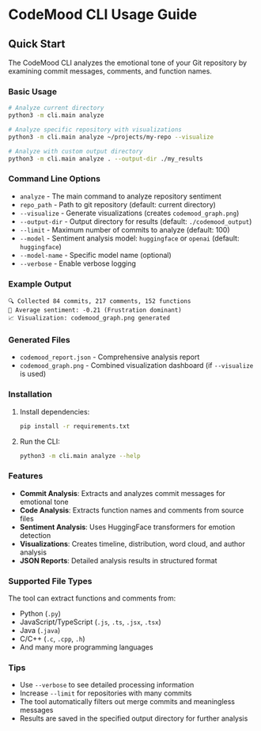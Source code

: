 # CodeMood CLI Usage Guide

## Quick Start

The CodeMood CLI analyzes the emotional tone of your Git repository by examining commit messages, comments, and function names.

### Basic Usage

```bash
# Analyze current directory
python3 -m cli.main analyze

# Analyze specific repository with visualizations
python3 -m cli.main analyze ~/projects/my-repo --visualize

# Analyze with custom output directory
python3 -m cli.main analyze . --output-dir ./my_results
```

### Command Line Options

- `analyze` - The main command to analyze repository sentiment
- `repo_path` - Path to git repository (default: current directory)
- `--visualize` - Generate visualizations (creates `codemood_graph.png`)
- `--output-dir` - Output directory for results (default: `./codemood_output`)
- `--limit` - Maximum number of commits to analyze (default: 100)
- `--model` - Sentiment analysis model: `huggingface` or `openai` (default: `huggingface`)
- `--model-name` - Specific model name (optional)
- `--verbose` - Enable verbose logging

### Example Output

```
🔍 Collected 84 commits, 217 comments, 152 functions
🧠 Average sentiment: -0.21 (Frustration dominant)
📈 Visualization: codemood_graph.png generated
```

### Generated Files

- `codemood_report.json` - Comprehensive analysis report
- `codemood_graph.png` - Combined visualization dashboard (if `--visualize` is used)

### Installation

1. Install dependencies:

   ```bash
   pip install -r requirements.txt
   ```

2. Run the CLI:
   ```bash
   python3 -m cli.main analyze --help
   ```

### Features

- **Commit Analysis**: Extracts and analyzes commit messages for emotional tone
- **Code Analysis**: Extracts function names and comments from source files
- **Sentiment Analysis**: Uses HuggingFace transformers for emotion detection
- **Visualizations**: Creates timeline, distribution, word cloud, and author analysis
- **JSON Reports**: Detailed analysis results in structured format

### Supported File Types

The tool can extract functions and comments from:

- Python (`.py`)
- JavaScript/TypeScript (`.js`, `.ts`, `.jsx`, `.tsx`)
- Java (`.java`)
- C/C++ (`.c`, `.cpp`, `.h`)
- And many more programming languages

### Tips

- Use `--verbose` to see detailed processing information
- Increase `--limit` for repositories with many commits
- The tool automatically filters out merge commits and meaningless messages
- Results are saved in the specified output directory for further analysis
